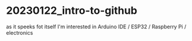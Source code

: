 # 20230122_intro-to-github
as it speeks fot itself
I'm interested in Arduino IDE / ESP32 / Raspberry Pi / electronics

